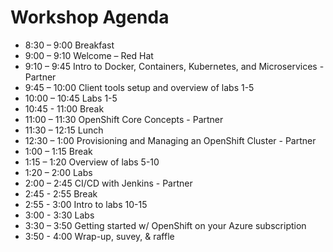 # Workshop Agenda
* 8:30 – 9:00 Breakfast
* 9:00 – 9:10 Welcome – Red Hat
* 9:10 – 9:45 Intro to Docker, Containers, Kubernetes, and Microservices - Partner
* 9:45 – 10:00 Client tools setup and overview of labs 1-5
* 10:00 – 10:45 Labs 1-5
* 10:45 - 11:00 Break
* 11:00 – 11:30 OpenShift Core Concepts - Partner
* 11:30 – 12:15 Lunch
* 12:30 – 1:00 Provisioning and Managing an OpenShift Cluster - Partner
* 1:00 – 1:15 Break
* 1:15 – 1:20 Overview of labs 5-10
* 1:20 – 2:00 Labs
* 2:00 – 2:45 CI/CD with Jenkins - Partner
* 2:45 - 2:55 Break
* 2:55 - 3:00 Intro to labs 10-15
* 3:00 - 3:30 Labs
* 3:30 – 3:50 Getting started w/ OpenShift on your Azure subscription
* 3:50 - 4:00 Wrap-up, suvey, & raffle
